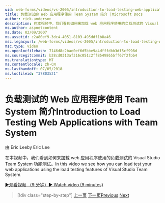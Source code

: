 ```yaml
---
uid: web-forms/videos/vs-2005/introduction-to-load-testing-web-applications-with-team-system
title: 负载测试的 Web 应用程序使用 Team System 简介 |Microsoft Docs
author: rick-anderson
description: 在本视频中，我们看到如何来加载 web 应用程序使用的负载测试的 Visual Studio Team System 功能测试。
ms.author: aspnetcontent
ms.date: 02/09/2007
ms.assetid: c2a80ef9-3dc4-4051-8103-495ddf1b8a46
msc.legacyurl: /web-forms/videos/vs-2005/introduction-to-load-testing-web-applications-with-team-system
msc.type: video
ms.openlocfilehash: 7146d8c2bae0ef6d5bbe9a4dfffdbb3df5cf998d
ms.sourcegitcommit: b28cd0313af316c051c2ff8549865bff67f2fbb4
ms.translationtype: MT
ms.contentlocale: zh-CN
ms.lasthandoff: 07/05/2018
ms.locfileid: "37803521"
---
```

<a name="introduction-to-load-testing-web-applications-with-team-system"></a><span data-ttu-id="ab81a-103">负载测试的 Web 应用程序使用 Team System 简介</span><span class="sxs-lookup"><span data-stu-id="ab81a-103">Introduction to Load Testing Web Applications with Team System</span></span>
====================
<span data-ttu-id="ab81a-104">由 Eric Lee</span><span class="sxs-lookup"><span data-stu-id="ab81a-104">by Eric Lee</span></span>

<span data-ttu-id="ab81a-105">在本视频中，我们看到如何来加载 web 应用程序使用的负载测试的 Visual Studio Team System 功能测试。</span><span class="sxs-lookup"><span data-stu-id="ab81a-105">In this video we see how you can load test your web applications using the load testing features of Visual Studio Team System.</span></span>

[<span data-ttu-id="ab81a-106">&#9654;观看视频 （9 分钟）</span><span class="sxs-lookup"><span data-stu-id="ab81a-106">&#9654; Watch video (9 minutes)</span></span>](https://channel9.msdn.com/Blogs/ASP-NET-Site-Videos/introduction-to-load-testing-web-applications-with-team-system)

> [!div class="step-by-step"]
> <span data-ttu-id="ab81a-107">[上一页](introduction-to-testing-web-applications-with-team-system.md)
> [下一页](introduction-to-manual-testing-with-team-system.md)</span><span class="sxs-lookup"><span data-stu-id="ab81a-107">[Previous](introduction-to-testing-web-applications-with-team-system.md)
[Next](introduction-to-manual-testing-with-team-system.md)</span></span>
